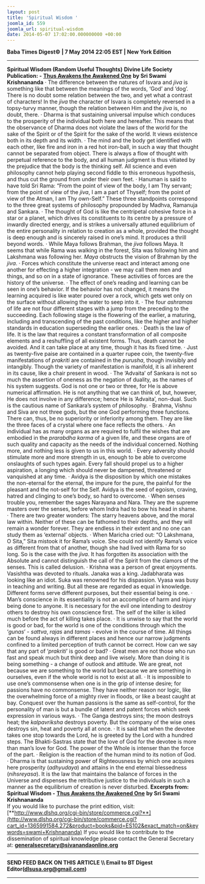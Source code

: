 ```yaml
---
layout: post
title: 'Spiritual Wisdom '
joomla_id: 559
joomla_url: spiritual-wisdom
date: 2014-05-07 17:02:00.000000000 +00:00
---
```

**Baba Times Digest© | 7 May 2014 22:05 EST | New York Edition**
* * *
**Spiritual Wisdom (Random Useful Thoughts)**
**Divine Life Society Publication: -** [**Thus Awakens the Awakened One**](http://www.swami-krishnananda.org/awake/awake_6.html) **by Sri Swami Krishnananda**
· The difference between the natures of Isvara and _jiva_ is something like that between the meanings of the words, ‘God’ and ‘dog’. There is no doubt some relation between the two, and yet what a contrast of characters! In the _jiva_ the character of Isvara is completely reversed in a topsy-turvy manner, though the relation between Him and the _jiva_ is, no doubt, there.
· Dharma is that sustaining universal impulse which conduces to the prosperity of the individual both here and hereafter. This means that the observance of Dharma does not violate the laws of the world for the sake of the Spirit or of the Spirit for the sake of the world. It views existence both in its depth and its width.
· The mind and the body get identified with each other, like fire and iron in a red hot iron-ball, in such a way that thought cannot be separated from object. There is always a flow of thought with perpetual reference to the body, and all human judgment is thus vitiated by the prejudice that the body is the thinking self. All science and even philosophy cannot help playing second fiddle to this erroneous hypothesis, and thus cut the ground from under their own feet.
· Hanuman is said to have told Sri Rama: “From the point of view of the body, I am Thy servant; from the point of view of the _jiva_, I am a part of Thyself; from the point of view of the Atman, I am Thy own-Self.” These three standpoints correspond to the three great systems of philosophy propounded by Madhva, Ramanuja and Sankara.
· The thought of God is like the centripetal cohesive force in a star or a planet, which drives its constituents to its centre by a pressure of inwardly directed energy, and is strikes a universally attuned equilibrium of the entire personality in relation to creation as a whole, provided the thought is deep enough and is sincerely raised in one’s mind. It produces a thrill beyond words.
· While Maya follows Brahman, the _jiva_ follows Maya. It seems that while Rama was walking in the forest, Sita was following him and Lakshmana was following her. _Maya_ obstructs the vision of Brahman by the _jiva_.
· Forces which constitute the universe react and interact among one another for effecting a higher integration - we may call them men and things, and so on in a state of ignorance. These activities of forces are the history of the universe.
· The effect of one’s reading and learning can be seen in one’s behavior. If the behavior has not changed, it means the learning acquired is like water poured over a rock, which gets wet only on the surface without allowing the water to seep into it.
· The four _ashramas_ of life are not four different stages with a jump from the preceding to the succeeding. Each following stage is the flowering of the earlier, a maturing, including and transcending of the past conditions, like the higher and higher standards in education superseding the earlier ones.
· Death is the law of life. It is the law that requires a constant transformation of all composite elements and a reshuffling of all existent forms. Thus, death cannot be avoided. And it can take place at any time, though it has its fixed time.
· Just as twenty-five paise are contained in a quarter rupee coin, the twenty-five manifestations of _prakriti_ are contained in the _purusha_, though invisibly and intangibly. Though the variety of manifestation is manifold, it is all inherent in its cause, like a chair present in wood.
· The ‘Advaita’ of Sankara is not so much the assertion of oneness as the negation of duality, as the names of his system suggests. God is not one or two or three, for He is above numerical affirmation. He is not anything that we can think of, but, however, He does not involve in any difference; hence He is ‘Advaita’, non-dual. Such is the cautious name of Sankara’s system of philosophy.
· Brahma, Vishnu and Siva are not three gods, but the one God performing three functions. There can, thus, be no superiority or inferiority among them. They are like the three faces of a crystal where one face reflects the others.
· An individual has as many organs as are required to fulfil the wishes that are embodied in the _prarabdha karma_ of a given life, and these organs are of such quality and capacity as the needs of the individual concerned. Nothing more, and nothing less is given to us in this world.
· Every adversity should stimulate more and more strength in us, enough to be able to overcome onslaughts of such types again. Every fall should propel us to a higher aspiration, a longing which should never be dampened, threatened or vanquished at any time.
· Avidya is the disposition by which one mistakes the non-eternal for the eternal, the impure for the pure, the painful for the pleasant and the not-self for the Self. Avidya is the seed of egoism, craving, hatred and clinging to one’s body, so hard to overcome.
· When senses trouble you, remember the sages Narayana and Nara. They are the supreme masters over the senses, before whom Indra had to bow his head in shame.
· There are two greater wonders: The starry heavens above, and the moral law within. Neither of these can be fathomed to their depths, and they will remain a wonder forever. They are endless in their extent and no one can study them as ‘external’ objects.
· When Maricha cried out: “O Lakshmana, O Sita,” Sita mistook it for Rama’s voice. She could not identify Rama’s voice as different from that of another, though she had lived with Rama for so long. So is the case with the _jiva_. It has forgotten its association with the Absolute and cannot distinguish the call of the Spirit from the clamors of the senses. This is called delusion.
· Krishna was a person of great enjoyments. Vasishtha was devoted to rituals. Janaka was a king. Jadabharata was looking like an idiot. Suka was renowned for his dispassion. Vyasa was busy in teaching and writing. But all these are regarded as equal in knowledge. Different forms serve different purposes, but their essential being is one.
· Man’s conscience in its essentiality is not an accomplice of harm and injury being done to anyone. It is necessary for the evil one intending to destroy others to destroy his own conscience first. The self of the killer is killed much before the act of killing takes place.
· It is unwise to say that the world is good or bad, for the world is one of the conditions through which the ‘_gunas_’ - _sattva_, _rajas_ and _tamas_ - evolve in the course of time. All things can be found always in different places and hence our narrow judgments confined to a limited perception of truth cannot be correct. How can we say that any part of ‘_prakriti_’ is good or bad?
· Great men are not those who run fast and speak much but think deep and live wisely. More than doing it is being something - a change of outlook and attitude. We are great, not because we are something to the world but because we are something in ourselves, even if the whole world is not to exist at all.
· It is impossible to use one’s commonsense when one is in the grip of intense desire; for passions have no commonsense. They have neither reason nor logic, like the overwhelming force of a mighty river in floods, or like a beast caught at bay. Conquest over the human passions is the same as self-control, for the personality of man is but a bundle of latent and patent forces which seek expression in various ways.
· The Ganga destroys sins; the moon destroys heat; the _kalpavriksha_ destroys poverty. But the company of the wise ones destroys sin, heat and poverty all at once.
· It is said that when the devotee takes one stop towards the Lord, he is greeted by the Lord with a hundred steps. The Bhakti-Sastras state that the love of God for the devotee is more than man’s love for God. The power of the Whole is intenser than the force of the part.
· Religion is the reaction of the human mind to its notion of God.
· Dharma is that sustaining power of Righteousness by which one acquires here prosperity (_adhyudaya_) and attains in the end eternal blessedness (_nihsreyasa_). It is the law that maintains the balance of forces in the Universe and dispenses the retributive justice to the individuals in such a manner as the equilibrium of creation is never disturbed.
**Excerpts from:**
**Spiritual Wisdom -** [**Thus Awakens the Awakened One**](http://www.swami-krishnananda.org/awake/awake_6.html) **by Sri Swami Krishnananda**  
If you would like to purchase the print edition, visit:   
 [**http://www.dlshq.org/cgi-bin/store/commerce.cgi?**](http://www.dlshq.org/cgi-bin/store/commerce.cgi?cart_id=1365991584.272&product=books&pid=ES102&exact_match=on&keywords=swami+Krishnananda)
If you would like to contribute to the dissemination of spiritual knowledge please contact the General Secretary at:
[**generalsecretary@sivanandaonline.org**](mailto:generalsecretary@sivanandaonline.org?subject=Contribution%20to%20Dissemination%20of%20Spiritual%20Knowledge)
* * *
**SEND FEED BACK ON THIS ARTICLE \\\ Email to BT Digest Editor[](mailto:dlsusa.org@gmail.com?subject=DLS%20Posts)(dlsusa.org@gmail.com)**
* * *
  
